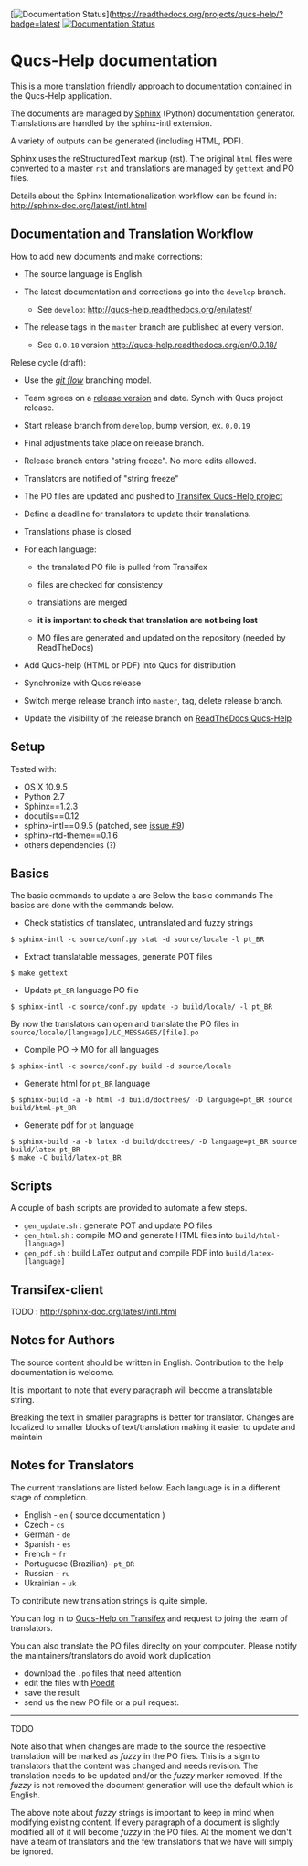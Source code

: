 [![Documentation Status](https://readthedocs.org/projects/qucs-help/badge/?version=latest)](https://readthedocs.org/projects/qucs-help/?badge=latest
[![Documentation Status](https://readthedocs.org/projects/qucs-help/badge/?version=0.0.18)](https://readthedocs.org/projects/qucs-help/?badge=0.0.18)

Qucs-Help documentation
=======================

This is a more translation friendly approach to documentation contained in the Qucs-Help application.

The documents are managed by [Sphinx](http://sphinx-doc.org/latest/index.html) (Python) documentation generator.
Translations are handled by the sphinx-intl extension.

A variety of outputs can be generated (including HTML, PDF).

Sphinx uses the reStructuredText markup (rst).
The original `html` files were converted to a master `rst` and translations are
managed by `gettext` and PO files.

Details about the Sphinx Internationalization workflow can be found in: http://sphinx-doc.org/latest/intl.html


Documentation and Translation Workflow
--------------------------------------


How to add new documents and make corrections:

- The source language is English.

- The latest documentation and corrections go into the `develop` branch.

  - See `develop`: <http://qucs-help.readthedocs.org/en/latest/>

- The release tags in the `master` branch are published at every version.

  - See `0.0.18` version <http://qucs-help.readthedocs.org/en/0.0.18/>


Relese cycle (draft):

- Use the [*git flow*](http://nvie.com/posts/a-successful-git-branching-model/) branching model.

- Team agrees on a [release version](http://semver.org/) and date. Synch with Qucs project release.

- Start release branch from `develop`, bump version, ex. `0.0.19`

- Final adjustments take place on release branch.

- Release branch enters "string freeze". No more edits allowed.

- Translators are notified of "string freeze"

- The PO files are updated and pushed to [Transifex Qucs-Help project](https://www.transifex.com/projects/p/qucs-help/)

- Define a deadline for translators to update their translations.

- Translations phase is closed

- For each language:

  - the translated PO file is pulled from Transifex

  - files are checked for consistency

  - translations are merged

  - **it is important to check that translation are not being lost**

  - MO files are generated and updated on the repository (needed by ReadTheDocs)

- Add Qucs-help (HTML or PDF) into Qucs for distribution

- Synchronize with Qucs release

- Switch merge release branch into `master`, tag, delete release branch.

- Update the visibility of the release branch on [ReadTheDocs Qucs-Help](http://qucs-help.readthedocs.org/en/0.0.18/)


Setup
-----

Tested with:

- OS X 10.9.5
- Python 2.7
- Sphinx==1.2.3
- docutils==0.12
- sphinx-intl==0.9.5 (patched, see
[issue #9](https://bitbucket.org/shimizukawa/sphinx-intl/issue/9/supporting-fuzzy-flag))
- sphinx-rtd-theme==0.1.6
- others dependencies (?)


Basics
------

The basic commands to update a are Below the basic commands The basics are done with the commands below.

- Check statistics of translated, untranslated and fuzzy strings

```
$ sphinx-intl -c source/conf.py stat -d source/locale -l pt_BR
```

- Extract translatable messages, generate POT files

```
$ make gettext
```

- Update `pt_BR` language PO file

```
$ sphinx-intl -c source/conf.py update -p build/locale/ -l pt_BR
```

By now the translators can open and translate the PO files in ``source/locale/[language]/LC_MESSAGES/[file].po``

- Compile PO -> MO for all languages

```
$ sphinx-intl -c source/conf.py build -d source/locale
```

- Generate html for `pt_BR` language

```
$ sphinx-build -a -b html -d build/doctrees/ -D language=pt_BR source build/html-pt_BR
```

- Generate pdf for `pt` language

```
$ sphinx-build -a -b latex -d build/doctrees/ -D language=pt_BR source build/latex-pt_BR
$ make -C build/latex-pt_BR
```

Scripts
-------

A couple of bash scripts are provided to automate a few steps.

- ``gen_update.sh`` : generate POT and update PO files
- ``gen_html.sh``   : compile MO and generate HTML files into `build/html-[language]`
- ``gen_pdf.sh``    : build LaTex output and compile PDF into `build/latex-[language]`


Transifex-client
----------------

TODO : http://sphinx-doc.org/latest/intl.html


Notes for Authors
-----------------

The source content should be written in English. Contribution to the help documentation is welcome.

It is important to note that every paragraph will become a translatable string.

Breaking the text in smaller paragraphs is better for translator. Changes are localized to smaller blocks of text/translation making it easier to update and maintain

Notes for Translators
---------------------

The current translations are listed below.
Each language is in a different stage of completion.

- English - `en` ( source documentation )
- Czech - `cs`
- German - `de`
- Spanish - `es`
- French - `fr`
- Portuguese (Brazilian)- `pt_BR`
- Russian - `ru`
- Ukrainian - `uk`

To contribute new translation strings is quite simple.

You can log in to [Qucs-Help on Transifex](https://www.transifex.com/projects/p/qucs-help/) and request to joing the team of translators.

You can also translate the PO files direclty on your compouter.
Please notify the maintainers/translators do avoid work duplication

- download the ``.po`` files that need attention
- edit the files with [Poedit](http://poedit.net/)
- save the result
- send us the new PO file or a pull request.



---

TODO

Note also that when changes are made to the source the respective translation will be
marked as *fuzzy* in the PO files.
This is a sign to translators that the content was changed and needs revision.
The translation needs to be updated and/or the *fuzzy* marker removed.
If the *fuzzy* is not removed the document generation will use the default which is English.

The above note about *fuzzy* strings is important to keep in mind when modifying existing content.
If every paragraph of a document is slightly modified all of it will become *fuzzy* in the PO files.
At the moment we don't have a team of translators and the few translations that we have will simply
be ignored.






